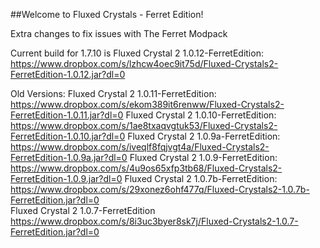 ##Welcome to Fluxed Crystals - Ferret Edition!

Extra changes to fix issues with The Ferret Modpack

Current build for 1.7.10 is Fluxed Crystal 2 1.0.12-FerretEdition:
	https://www.dropbox.com/s/lzhcw4oec9it75d/Fluxed-Crystals2-FerretEdition-1.0.12.jar?dl=0
	
Old Versions:
Fluxed Crystal 2 1.0.11-FerretEdition:
	https://www.dropbox.com/s/ekom389it6renww/Fluxed-Crystals2-FerretEdition-1.0.11.jar?dl=0
Fluxed Crystal 2 1.0.10-FerretEdition:
	https://www.dropbox.com/s/1ae8txaqvgtuk53/Fluxed-Crystals2-FerretEdition-1.0.10.jar?dl=0
Fluxed Crystal 2 1.0.9a-FerretEdition:
	https://www.dropbox.com/s/iveqlf8fqjvgt4a/Fluxed-Crystals2-FerretEdition-1.0.9a.jar?dl=0
Fluxed Crystal 2 1.0.9-FerretEdition:
	https://www.dropbox.com/s/4u9os65xfp3tb68/Fluxed-Crystals2-FerretEdition-1.0.9.jar?dl=0	
Fluxed Crystal 2 1.0.7b-FerretEdition:
	https://www.dropbox.com/s/29xonez6ohf477q/Fluxed-Crystals2-1.0.7b-FerretEdition.jar?dl=0	
Fluxed Crystal 2 1.0.7-FerretEdition
	https://www.dropbox.com/s/8i3uc3byer8sk7j/Fluxed-Crystals2-1.0.7-FerretEdition.jar?dl=0
